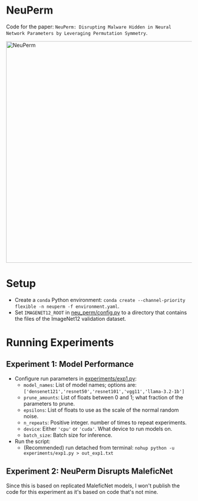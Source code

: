 # NeuPerm
Code for the paper: `NeuPerm: Disrupting Malware Hidden in Neural Network Parameters by Leveraging Permutation Symmetry`.  
  
<img src="https://github.com/user-attachments/assets/50f9f3e8-1156-4980-8bdc-cab0c7ed4cc8" alt="NeuPerm" width="600">  
<br>

# Setup
- Create a `conda` Python environment: `conda create --channel-priority flexible -n neuperm -f environment.yaml`.
- Set `IMAGENET12_ROOT` in [neu_perm/config.py](neu_perm/config.py) to a directory that contains the files of the ImageNet12 validation dataset.

# Running Experiments
## Experiment 1: Model Performance
- Configure run parameters in [experiments/exp1.py](experiments/exp1.py):
    - `model_names`: List of model names; options are: `['densenet121','resnet50','resnet101','vgg11','llama-3.2-1b']`
    - `prune_amounts`: List of floats between 0 and 1; what fraction of the parameters to prune.
    - `epsilons`: List of floats to use as the scale of the normal random noise.
    - `n_repeats`: Positive integer. number of times to repeat experiments.
    - `device`: Either `'cpu'` or `'cuda'`. What device to run models on.
    - `batch_size`: Batch size for inference.
- Run the script:
    - (Recommended) run detached from terminal: `nohup python -u experiments/exp1.py > out_exp1.txt`
## Experiment 2: NeuPerm Disrupts MaleficNet
Since this is based on replicated MaleficNet models, I won't publish the code for this experiment as it's based on code that's not mine.
